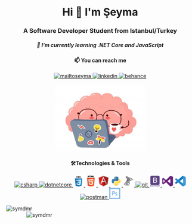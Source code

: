 <h1 align="center">Hi 👋 I'm Şeyma</h1>
<h3 align="center">A Software Developer Student from Istanbul/Turkey</h3>

 <h5 align="center">🌱 I’m currently learning .NET Core and JavaScript</h5>
  <h4 align="center">📫 You can reach me </h4>
  <p align=center><a href="mailto:seymademir35@gmail.com" target="_blank"> <img src="https://cdn.jsdelivr.net/npm/simple-icons@3.0.1/icons/gmail.svg" alt="mailtoseyma" width="27" height="30"/> </a>
 <a href="https://www.linkedin.com/in/seymademir/" target="_blank"> <img src="https://cdn.jsdelivr.net/npm/simple-icons@3.0.1/icons/linkedin.svg" alt="linkedin" width="27" height="30"/> </a> 
  <a href="https://www.behance.net/seymademir" target="_blank"> <img src="https://cdn.jsdelivr.net/npm/simple-icons@3.0.1/icons/behance.svg" alt="behance" width="27" height="30"/> </a>
 <p align=center> <img src="images/brain_developer1.jpg" alt="learning" height=180/style="margin-top:0"></p>




<h4 align="center">🛠Technologies & Tools</h4>
<p align="center"> 
<a href="https://docs.microsoft.com/en-us/dotnet/csharp/" target="_blank"> <img src="https://seeklogo.com/images/C/c-sharp-c-logo-02F17714BA-seeklogo.com.png" alt="csharp" width="27" height="30"/> </a>
<a href="https://dotnet.microsoft.com/" target="_blank"> <img src="https://upload.wikimedia.org/wikipedia/commons/thumb/e/ee/.NET_Core_Logo.svg/1200px-.NET_Core_Logo.svg.png" alt="dotnetcore" width="30" height="30"/> </a>
<a href="https://www.w3schools.com/css/" target="_blank"> <img src="https://raw.githubusercontent.com/devicons/devicon/master/icons/css3/css3-original-wordmark.svg" alt="css3" width="28" height="28"/> </a> 
<a href="https://www.w3.org/html/" target="_blank"> <img src="https://raw.githubusercontent.com/devicons/devicon/master/icons/html5/html5-original-wordmark.svg" alt="html5" width="30" height="30"/> </a> 
<a href="https://angular.io/" target="_blank"> <img src="https://github.com/devicons/devicon/blob/master/icons/angularjs/angularjs-original.svg" alt="angularjs" width="30" height="30"/> </a>
<a href="https://www.python.org/" target="_blank"> <img src="https://github.com/devicons/devicon/blob/master/icons/python/python-original.svg" alt="python" width="30" height="30"/> </a>
<a href="https://www.microsoft.com/tr-tr/sql-server/sql-server-2019" target="_blank"> <img src="https://github.com/devicons/devicon/blob/master/icons/microsoftsqlserver/microsoftsqlserver-plain.svg" alt="mssql" width="30" height="30"/> </a>
<a href="https://git-scm.com/" target="_blank"> <img src="https://www.vectorlogo.zone/logos/git-scm/git-scm-icon.svg" alt="git" width="30" height="30"/> </a>
<a href="https://getbootstrap.com" target="_blank"> <img src="https://raw.githubusercontent.com/devicons/devicon/master/icons/bootstrap/bootstrap-plain-wordmark.svg" alt="bootstrap" width="30" height="30"/> </a>
<a href="https://visualstudio.microsoft.com/tr/" target="_blank"> <img src="https://github.com/devicons/devicon/blob/master/icons/visualstudio/visualstudio-plain.svg" alt="visualstudio" width="30" height="30"/> </a>
<a href="https://code.visualstudio.com/" target="_blank"> <img src="https://github.com/devicons/devicon/blob/master/icons/vscode/vscode-original.svg" alt="vsc" width="30" height="30"/> </a>
<a href="https://postman.com" target="_blank"> <img src="https://www.vectorlogo.zone/logos/getpostman/getpostman-icon.svg" alt="postman" width="30" height="30"/> </a> 
<a href="https://www.photoshop.com/en" target="_blank"> <img src="https://raw.githubusercontent.com/devicons/devicon/master/icons/photoshop/photoshop-line.svg" alt="photoshop" width="30" height="30"/> </a> 
 </p>


<p><img align="left" width="450" src="https://github-readme-stats.vercel.app/api/top-langs?username=symdmr&show_icons=true&theme=radical&locale=en&layout=compact" alt="symdmr"  /></p>

<p>&nbsp;<img align="right" width="450" src="https://github-readme-stats.vercel.app/api?username=symdmr&show_icons=true&theme=dark&locale=en" alt="symdmr" width="50%" /></p>







